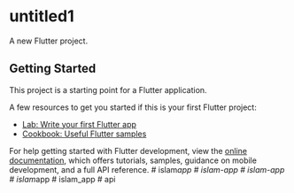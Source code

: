 # untitled1

A new Flutter project.

## Getting Started

This project is a starting point for a Flutter application.

A few resources to get you started if this is your first Flutter project:

- [Lab: Write your first Flutter app](https://docs.flutter.dev/get-started/codelab)
- [Cookbook: Useful Flutter samples](https://docs.flutter.dev/cookbook)

For help getting started with Flutter development, view the
[online documentation](https://docs.flutter.dev/), which offers tutorials,
samples, guidance on mobile development, and a full API reference.
#   i s l a m _ a p p  
 #   i s l a m - a p p  
 #   i s l a m - a p p  
 #   i s l a m _ a p p  
 #   i s l a m _ a p p  
 # api
